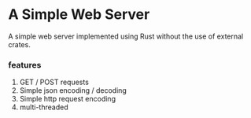 # A Simple Web Server
A simple web server implemented using Rust without the use of external crates.

### features
1. GET / POST requests
2. Simple json encoding / decoding
3. Simple http request encoding
4. multi-threaded
